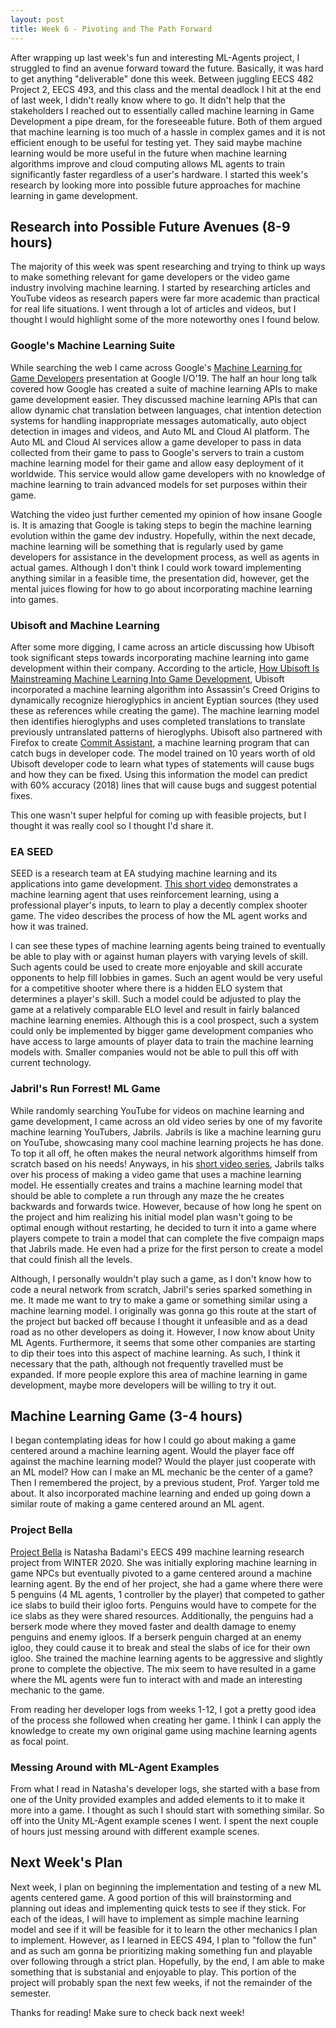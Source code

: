 ```yaml
---
layout: post
title: Week 6 - Pivoting and The Path Forward
---
```


After wrapping up last week's fun and interesting ML-Agents project, I struggled to find an avenue forward toward the future. Basically, it was hard to get anything "deliverable" done this week. Between juggling EECS 482 Project 2, EECS 493, and this class and the mental deadlock I hit at the end of last week, I didn't really know where to go. It didn't help that the stakeholders I reached out to essentially called machine learning in Game Development a pipe dream, for the foreseeable future. Both of them argued that machine learning is too much of a hassle in complex games and it is not efficient enough to be useful for testing yet. They said maybe machine learning would be more useful in the future when machine learning algorithms improve and cloud computing allows ML agents to train significantly faster regardless of a user's hardware. I started this week's research by looking more into possible future approaches for machine learning in game development.

## Research into Possible Future Avenues (8-9 hours)

The majority of this week was spent researching and trying to think up ways to make something relevant for game developers or the video game industry involving machine learning. I started by researching articles and YouTube videos as research papers were far more academic than practical for real life situations. I went through a lot of articles and videos, but I thought I would highlight some of the more noteworthy ones I found below. 

### Google's Machine Learning Suite

While searching the web I came across Google's [Machine Learning for Game Developers](https://www.youtube.com/watch?v=2h-Wg5FDbtU) presentation at Google I/O'19. The half an hour long talk covered how Google has created a suite of machine learning APIs to make game development easier. They discussed machine learning APIs that can allow dynamic chat translation between languages, chat intention detection systems for handling inappropriate messages automatically, auto object detection in images and videos, and Auto ML and Cloud AI platform. The Auto ML and Cloud AI services allow a game developer to pass in data collected from their game to pass to Google's servers to train a custom machine learning model for their game and allow easy deployment of it worldwide. This service would allow game developers with no knowledge of machine learning to train advanced models for set purposes within their game.

Watching the video just further cemented my opinion of how insane Google is. It is amazing that Google is taking steps to begin the machine learning evolution within the game dev industry. Hopefully, within the next decade, machine learning will be something that is regularly used by game developers for assistance in the development process, as well as agents in actual games. Although I don't think I could work toward implementing anything similar in a feasible time, the presentation did, however, get the mental juices flowing for how to go about incorporating machine learning into games.

### Ubisoft and Machine Learning

After some more digging, I came across an article discussing how Ubisoft took significant steps towards incorporating machine learning into game development within their company. According to the article, [How Ubisoft Is Mainstreaming Machine Learning Into Game Development](https://analyticsindiamag.com/how-ubisoft-is-mainstreaming-machine-learning-into-game-development/), Ubisoft incorporated a machine learning algorithm into Assassin's Creed Origins to dynamically recognize hieroglyphics in ancient Eyptian sources (they used these as references while creating the game). The machine learning model then identifies hieroglyphs and uses completed translations to translate previously untranslated patterns of hieroglyphs. Ubisoft also partnered with Firefox to create [Commit Assistant](https://www.kitguru.net/channel/generaltech/matthew-wilson/ubisoft-is-using-machine-learning-to-spot-bugs-before-they-make-it-into-the-final-game-code/), a machine learning program that can catch bugs in developer code. The model trained on 10 years worth of old Ubisoft developer code to learn what types of statements will cause bugs and how they can be fixed. Using this information the model can predict with 60% accuracy (2018) lines that will cause bugs and suggest potential fixes.

This one wasn't super helpful for coming up with feasible projects, but I thought it was really cool so I thought I'd share it.

### EA SEED

SEED is a research team at EA studying machine learning and its applications into game development. [This short video](https://www.youtube.com/watch?v=LW20UbquVBU) demonstrates a machine learning agent that uses reinforcement learning, using a professional player's inputs, to learn to play a decently complex shooter game. The video describes the process of how the ML agent works and how it was trained. 

I can see these types of machine learning agents being trained to eventually be able to play with or against human players with varying levels of skill. Such agents could be used to create more enjoyable and skill accurate opponents to help fill lobbies in games. Such an agent would be very useful for a competitive shooter where there is a hidden ELO system that determines a player's skill. Such a model could be adjusted to play the game at a relatively comparable ELO level and result in fairly balanced machine learning enemies. Although this is a cool prospect, such a system could only be implemented by bigger game development companies who have access to large amounts of player data to train the machine learning models with. Smaller companies would not be able to pull this off with current technology. 

### Jabril's Run Forrest! ML Game

While randomly searching YouTube for videos on machine learning and game development, I came across an old video series by one of my favorite machine learning YouTubers, Jabrils. Jabrils is like a machine learning guru on YouTube, showcasing many cool machine learning projects he has done. To top it all off, he often makes the neural network algorithms himself from scratch based on his needs! Anyways, in his [short video series](https://www.youtube.com/playlist?list=PL0nQ4vmdWaA0mzW4zPffYnaRzzO7ZqDZ0), Jabrils talks over his process of making a video game that uses a machine learning model. He essentially creates and trains a machine learning model that should be able to complete a run through any maze the he creates backwards and forwards twice. However, because of how long he spent on the project and him realizing his initial model plan wasn't going to be optimal enough without restarting, he decided to turn it into a game where players compete to train a model that can complete the five compaign maps that Jabrils made. He even had a prize for the first person to create a model that could finish all the levels. 

Although, I personally wouldn't play such a game, as I don't know how to code a neural network from scratch, Jabril's series sparked something in me. It made me want to try to make a game or something similar using a machine learning model. I originally was gonna go this route at the start of the project but backed off because I thought it unfeasible and as a dead road as no other developers as doing it. However, I now know about Unity ML Agents. Furthermore, it seems that some other companies are starting to dip their toes into this aspect of machine learning. As such, I think it necessary that the path, although not frequently travelled must be expanded. If more people explore this area of machine learning in game development, maybe more developers will be willing to try it out.

## Machine Learning Game (3-4 hours)

I began contemplating ideas for how I could go about making a game centered around a machine learning agent. Would the player face off against the machine learning model? Would the player just cooperate with an ML model? How can I make an ML mechanic be the center of a game? Then I remembered the project, by a previous student, Prof. Yarger told me about. It also incorporated machine learning and ended up going down a similar route of making a game centered around an ML agent.

### Project Bella

[Project Bella](http://www-personal.umich.edu/~nbadami/ProjectBella/) is Natasha Badami's EECS 499 machine learning research project from WINTER 2020. She was initially exploring machine learning in game NPCs but eventually pivoted to a game centered around a machine learning agent. By the end of her project, she had a game where there were 5 penguins (4 ML agents, 1 controller by the player) that competed to gather ice slabs to build their igloo forts. Penguins would have to compete for the ice slabs as they were shared resources. Additionally, the penguins had a berserk mode where they moved faster and dealth damage to enemy penguins and enemy igloos. If a berserk penguin charged at an enemy igloo, they could cause it to break and steal the slabs of ice for their own igloo. She trained the machine learning agents to be aggressive and slightly prone to complete the objective. The mix seem to have resulted in a game where the ML agents were fun to interact with and made an interesting mechanic to the game. 

From reading her developer logs from weeks 1-12, I got a pretty good idea of the process she followed when creating her game. I think I can apply the knowledge to create my own original game using machine learning agents as focal point. 

### Messing Around with ML-Agent Examples

From what I read in Natasha's developer logs, she started with a base from one of the Unity provided examples and added elements to it to make it more into a game. I thought as such I should start with something similar. So off into the Unity ML-Agent example scenes I went. I spent the next couple of hours just messing around with different example scenes. 

## Next Week's Plan

Next week, I plan on beginning the implementation and testing of a new ML agents centered game. A good portion of this will brainstorming and planning out ideas and implementing quick tests to see if they stick. For each of the ideas, I will have to implement as simple machine learning model and see if it will be feasible for it to learn the other mechanics I plan to implement. However, as I learned in EECS 494, I plan to "follow the fun" and as such am gonna be prioritizing making something fun and playable over following through a strict plan. Hopefully, by the end, I am able to make something that is substanial and enjoyable to play. This portion of the project will probably span the next few weeks, if not the remainder of the semester.

Thanks for reading! Make sure to check back next week!
